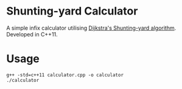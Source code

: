 # Shunting-yard Calculator
A simple infix calculator utilising [Dijkstra's Shunting-yard algorithm](https://en.wikipedia.org/wiki/Shunting-yard_algorithm). Developed in C++11. 

# Usage
```
g++ -std=c++11 calculator.cpp -o calculator
./calculator
```